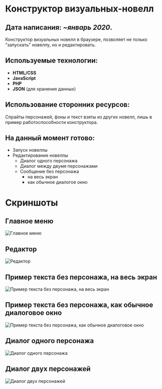 # Конструктор визуальных-новелл

## Дата написания: *~январь 2020*.

Конструктор визуальных новелл в браузере, позволяет не только "запускать" новеллу, но и редактировать.

## Используемые технологии:

- **HTML/CSS**
- **JavaScript**
- **PHP**
- **JSON** (для хранения данных)

## Использование сторонних ресурсов:

Спрайты персонажей, фоны и текст взяты из других новелл, лишь в пример работоспособности конструктора.

## На данный момент готово:

- Запуск новеллы
- Редактирование новеллы
    - Диалог одного персонажа
    - Диалог между двумя персонажами
    - Сообщение без персонажа
        - на весь экран
        - как обычное диалогое окно

# Скриншоты

## Главное меню
![Главное меню](https://i.ibb.co/7C8kmFL/1.png)
## Редактор
![Редактор](https://i.ibb.co/k0gPtNj/2.png)
## Пример текста без персонажа, на весь экран
![Пример текста без персонажа, на весь экран](https://i.ibb.co/0VsXFQ9/3-1.png)
## Пример текста без персонажа, как обычное диалоговое окно
![Пример текста без персонажа, как обычное диалоговое окно](https://i.ibb.co/qMdr0vw/3-2.png)
## Диалог одного персонажа
![Диалог одного персонажа](https://i.ibb.co/HgYNznj/3-3.png)
## Диалог двух персонажей
![Диалог двух персонажей](https://i.ibb.co/Dkh10LP/3-4.png)
